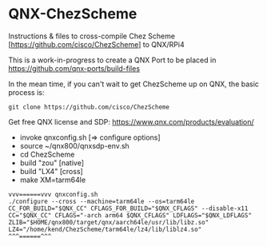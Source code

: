 # QNX-ChezScheme
Instructions &amp; files to cross-compile Chez Scheme [https://github.com/cisco/ChezScheme] to QNX/RPi4

This is a work-in-progress to create a QNX Port to be placed in https://github.com/qnx-ports/build-files

In the mean time, if you can't wait to get ChezScheme up on QNX, the basic process is:

````
git clone https://github.com/cisco/ChezScheme
````
Get free QNX license and SDP: https://www.qnx.com/products/evaluation/

- invoke qnxconfig.sh [=> configure options]
- source ~/qnx800/qnxsdp-env.sh
- cd ChezScheme
- build "zou" [native]
- build "LX4" [cross]
- make XM=tarm64le


````
vvv======vvv qnxconfig.sh
./configure --cross --machine=tarm64le --os=tarm64le  CC_FOR_BUILD="$QNX_CC" CFLAGS_FOR_BUILD="$QNX_CFLAGS" --disable-x11 CC="$QNX_CC" CFLAGS="-arch arm64 $QNX_CFLAGS" LDFLAGS="$QNX_LDFLAGS" ZLIB="$HOME/qnx800/target/qnx/aarch64le/usr/lib/libz.so" LZ4="/home/kend/ChezScheme/tarm64le/lz4/lib/liblz4.so"
^^^======^^^
````
